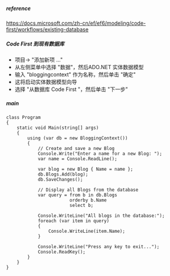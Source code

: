 ##### reference
<https://docs.microsoft.com/zh-cn/ef/ef6/modeling/code-first/workflows/existing-database>

##### Code First 到现有数据库
* 项目-> "添加新项 ..."
* 从左侧菜单中选择 "数据"，然后ADO.NET 实体数据模型
* 输入 "bloggingcontext" 作为名称，然后单击 "确定"
* 这将启动实体数据模型向导
* 选择 "从数据库 Code First "，然后单击 "下一步"

##### main
```
class Program
{
    static void Main(string[] args)
    {
        using (var db = new BloggingContext())
        {
            // Create and save a new Blog
            Console.Write("Enter a name for a new Blog: ");
            var name = Console.ReadLine();

            var blog = new Blog { Name = name };
            db.Blogs.Add(blog);
            db.SaveChanges();

            // Display all Blogs from the database
            var query = from b in db.Blogs
                        orderby b.Name
                        select b;

            Console.WriteLine("All blogs in the database:");
            foreach (var item in query)
            {
                Console.WriteLine(item.Name);
            }

            Console.WriteLine("Press any key to exit...");
            Console.ReadKey();
        }
    }
}
```
